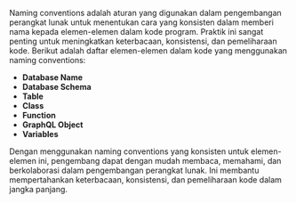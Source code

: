 Naming conventions adalah aturan yang digunakan dalam pengembangan perangkat lunak untuk menentukan cara yang konsisten dalam memberi nama kepada elemen-elemen dalam kode program. Praktik ini sangat penting untuk meningkatkan keterbacaan, konsistensi, dan pemeliharaan kode. Berikut adalah daftar elemen-elemen dalam kode yang menggunakan naming conventions:

- **Database Name**
- **Database Schema**
- **Table**
- **Class**
- **Function**
- **GraphQL Object**
- **Variables**

Dengan menggunakan naming conventions yang konsisten untuk elemen-elemen ini, pengembang dapat dengan mudah membaca, memahami, dan berkolaborasi dalam pengembangan perangkat lunak. Ini membantu mempertahankan keterbacaan, konsistensi, dan pemeliharaan kode dalam jangka panjang.